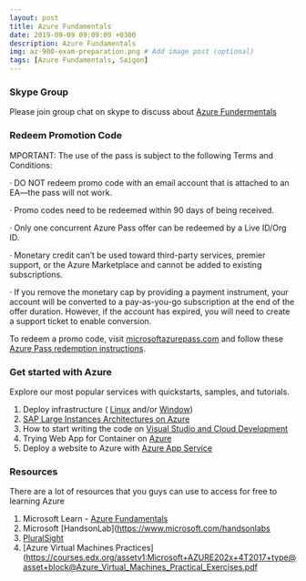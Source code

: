 ```yaml
---
layout: post
title: Azure Fundamentals 
date: 2019-09-09 09:09:09 +0300
description: Azure Fundamentals 
img: az-900-exam-preparation.png # Add image post (optional)
tags: [Azure Fundamentals, Saigon]
---
```

### Skype Group

Please join group chat on skype to discuss about [Azure Fundermentals](https://join.skype.com/lc1VwrrddeFO)

### Redeem Promotion Code
MPORTANT: The use of the pass is subject to the following Terms and Conditions:

·    DO NOT redeem promo code with an email account that is attached to an EA—the pass will not work.

·    Promo codes need to be redeemed within 90 days of being received.

·    Only one concurrent Azure Pass offer can be redeemed by a Live ID/Org ID.

·    Monetary credit can’t be used toward third-party services, premier support, or the Azure Marketplace and cannot be added to existing subscriptions.

·    If you remove the monetary cap by providing a payment instrument, your account will be converted to a pay-as-you-go subscription at the end of the offer duration. However, if the account has expired, you will need to create a support ticket to enable conversion.

To redeem a promo code, visit [microsoftazurepass.com](https://www.microsoftazurepass.com/) and follow these [Azure Pass redemption instructions](https://www.microsoftazurepass.com/Home/HowTo).

### Get started with Azure

Explore our most popular services with quickstarts, samples, and tutorials.

1. Deploy infrastructure ( [Linux](https://docs.microsoft.com/en-us/azure/virtual-machines/linux/) and/or [Window](https://docs.microsoft.com/en-us/azure/virtual-machines/windows/))
2. [SAP Large Instances Architectures on Azure](https://docs.microsoft.com/en-us/azure/architecture/reference-architectures/sap/hana-large-instances)
3. How to start writing the code on [Visual Studio and Cloud Development](https://tutorials.visualstudio.com/)
4. Trying Web App for Container on [Azure](https://azure.microsoft.com/en-us/services/app-service/containers/)
5. Deploy a website to Azure with [Azure App Service](https://docs.microsoft.com/en-us/learn/paths/deploy-a-website-with-azure-app-service/)


### Resources

There are a lot of resources that you guys can use to access for free to learning Azure 
1. Microsoft Learn - [Azure Fundamentals](https://docs.microsoft.com/en-us/learn/paths/azure-fundamentals/)
2. Microsoft [HandsonLab](https://www.microsoft.com/handsonlabs
3. [PluralSight](https://www.pluralsight.com/partners/microsoft/azure?aid=7010a000001xDURAA2)
4. [Azure Virtual Machines Practices](https://courses.edx.org/assetv1:Microsoft+AZURE202x+4T2017+type@asset+block@Azure_Virtual_Machines_Practical_Exercises.pdf
